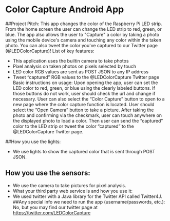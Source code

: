 # Color Capture Android App

##Project Pitch:
This app changes the color of the Raspberry Pi LED strip. From the home screen the user can change the LED strip to red, green, or blue. The app also allows the user to "Capture" a color by taking a photo using the mobile device's camera and touching any color within the taken photo. You can also tweet the color you've captured to our Twitter page (@LEDColorCapture)!
List of key features:
- This application uses the built­in camera to take photos
- Pixel analysis on taken photos on pixels selected by touch
- LED color RGB values are sent as POST JSON to any IP address
- Tweet “captured” RGB values to the @LEDColorCapture Twitter page
Basic instructions on usage:
Upon opening the app, user can set the LED color to red, green, or blue using the clearly labeled buttons. If those buttons do not work, user should check the url and change if necessary. User can also select the “Color Capture” button to open to a new page where the color capture function is located.
User should select the “Open Camera” button to take a picture. After taking the photo and confirming via the checkmark, user can touch anywhere on the displayed photo to load a color. Then user can send the “captured” color to the LED strip or tweet the color “captured” to the @LEDColorCapture Twitter page.

##How you use the lights:
- We use lights to show the captured color that is sent through POST JSON.
## How you use the sensors:
- We use the camera to take pictures for pixel analysis.
- What your third party web service is and how you use it:
- We used twitter with a Java library for the Twitter API called Twitter4J.
##Any special info we need to run the app (username/passwords, etc.):
No, but you may find our twitter page at https://twitter.com/LEDColorCapture
